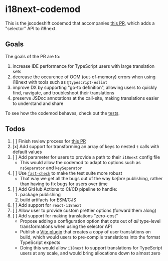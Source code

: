 # i18next-codemod

This is the jscodeshift codemod that accompanies [this PR](https://github.com/i18next/i18next/pull/2322), which adds a "selector" API to i18next.

## Goals

The goals of the PR are to:

1. increase IDE performance for TypeScript users with large translation sets
2. decrease the occurence of OOM (out-of-memory) errors when using i18next with tools such as `@typescript-eslint`
3. improve DX by supporting "go-to definition", allowing users to quickly find, navigate, and troubleshoot their translations
4. preserve JSDoc annotations at the call-site, making translations easier to understand and share

To see how the codemod behaves, check out the [tests](https://github.com/ahrjarrett/i18next-codemod/blob/main/packages/i18next-codemod/test/transform.test.ts).

## Todos

1. [ ] Finish review process for [this PR](https://github.com/i18next/i18next/pull/2322)
2. [x] Add support for transforming an array of keys to nested `t` calls with default values
3. [ ] Add parameter for users to provide a path to their `i18next` config file
   - This would allow the codemod to adapt to options such as `nsSeparator` and `keySeparator`
4. [ ] Use [`fast-check`](https://github.com/dubzzz/fast-check) to make the test suite more robust
   - That way we get all the bugs out of the way _before_ publishing, rather than having to fix bugs for users over time
5. [ ] Add GitHub Actions to CI/CD pipeline to handle:
   1. package publishing 
   2. build artifacts for ESM/CJS
6. [ ] Add support for `react-i18next`
7. [ ] Allow user to provide custom prettier options (forward them along)
8. [ ] Add support for making translations "zero-cost"
   - Propose adding a configuration option that opts out of _all_ type-level transformations when using the selector API
   - Publish a [Vite plugin](https://vite.dev/guide/api-plugin) that creates a copy of user translations on build, which
    would users to pre-compile translations into the format TypeScript expects
   - Doing this would allow `i18next` to support translations for TypeScript users at any scale, and would bring allocations
    down to almost zero
